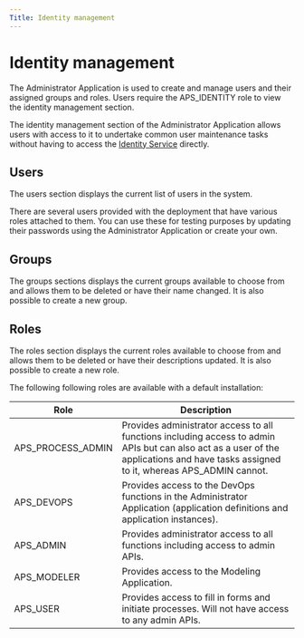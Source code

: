 ```yaml
---
Title: Identity management
--- 
```


# Identity management
The Administrator Application is used to create and manage users and their assigned groups and roles. Users require the APS_IDENTITY role to view the identity management section. 

The identity management section of the Administrator Application allows users with access to it to undertake common user maintenance tasks without having to access the [Identity Service](https://docs.alfresco.com/identity/concepts/identity-overview.html) directly.

## Users
The users section displays the current list of users in the system. 


There are several users provided with the deployment that have various roles attached to them. You can use these for testing purposes by updating their passwords using the Administrator Application or create your own. 

## Groups
The groups sections displays the current groups available to choose from and allows them to be deleted or have their name changed. It is also possible to create a new group.

## Roles
The roles section displays the current roles available to choose from and allows them to be deleted or have their descriptions updated. It is also possible to create a new role.

The following following roles are available with a default installation: 

| Role | Description |
| ---- | ----------- |
| APS_PROCESS_ADMIN |Provides administrator access to all functions including access to admin APIs but can also act as a user of the applications and have tasks assigned to it, whereas APS_ADMIN cannot. | 
| APS_DEVOPS | Provides access to the DevOps functions in the Administrator Application (application definitions and application instances). |
| APS_ADMIN| Provides administrator access to all functions including access to admin APIs. |
| APS_MODELER | Provides access to the Modeling Application. |
| APS_USER | Provides access to fill in forms and initiate processes. Will not have access to any admin APIs. | 


